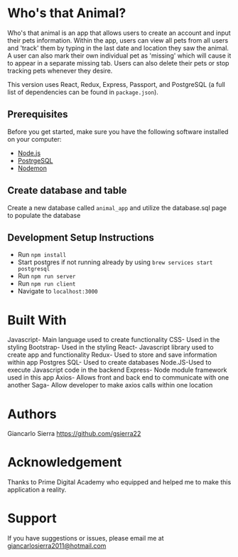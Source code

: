 # Who's that Animal?

Who's that animal is an app that allows users to create an account and input their pets information. Within the app, users can view all pets from all users and 'track' them by typing in the last date and location they saw the animal. A user can also mark their own individual pet as 'missing' which will cause it to appear in a separate missing tab. Users can also delete their pets or stop tracking pets whenever they desire.

This version uses React, Redux, Express, Passport, and PostgreSQL (a full list of dependencies can be found in `package.json`).

## Prerequisites

Before you get started, make sure you have the following software installed on your computer:

- [Node.js](https://nodejs.org/en/)
- [PostrgeSQL](https://www.postgresql.org/)
- [Nodemon](https://nodemon.io/)

## Create database and table

Create a new database called `animal_app` and utilize the database.sql page to populate the database

## Development Setup Instructions

- Run `npm install`
- Start postgres if not running already by using `brew services start postgresql`
- Run `npm run server`
- Run `npm run client`
- Navigate to `localhost:3000`

# Built With

Javascript- Main language used to create functionality
CSS- Used in the styling
Bootstrap- Used in the styling
React- Javascript library used to create app and functionality
Redux- Used to store and save information within app
Postgres SQL- Used to create databases
Node.JS-Used to execute Javascript code in the backend
Express- Node module framework used in this app
Axios- Allows front and back end to communicate with one another
Saga- Allow developer to make axios calls within one location

# Authors

Giancarlo Sierra
https://github.com/gsierra22

# Acknowledgement

Thanks to Prime Digital Academy who equipped and helped me to make this application a reality.

# Support

If you have suggestions or issues, please email me at giancarlosierra2011@hotmail.com
